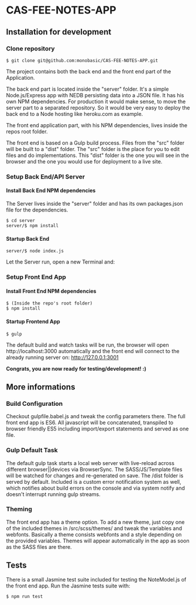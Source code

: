 # CAS-FEE-NOTES-APP

## Installation for development

### Clone repository
```
$ git clone git@github.com:monobasic/CAS-FEE-NOTES-APP.git
```
The project contains both the back end and the front end part of the Application.

The back end part is located inside the "server" folder. It's a simple Node.js/Express app with NEDB persisting data into a JSON file.
It has his own NPM dependencies. For production it would make sense, to move the server part to a separated repository. So it would be very easy to deploy the back end to a Node hosting like heroku.com as example.

The front end application part, with his NPM dependencies, lives inside the repos root folder. 

The front end is based on a Gulp build process. Files from the "src" folder will be built to a "dist" folder. The "src" folder is the place for you to edit files and do implementations. This "dist" folder is the one you will see in the browser and the one you would use for deployment to a live site.

### Setup Back End/API Server
#### Install Back End NPM dependencies
The Server lives inside the "server" folder and has its own packages.json file for the dependencies.

```
$ cd server
server/$ npm install
```

#### Startup Back End
```
server/$ node index.js
```

Let the Server run, open a new Terminal and:


### Setup Front End App
#### Install Front End NPM dependencies

```
$ (Inside the repo's root folder)
$ npm install
```

#### Startup Frontend App
```
$ gulp
```
The default build and watch tasks will be run, the browser will open http://localhost:3000 automatically and the front end will connect to the already running server on: http://127.0.0.1:3001

**Congrats, you are now ready for testing/development! :)**

## More informations

### Build Configuration
Checkout gulpfile.babel.js and tweak the config parameters there. The full front end app is ES6. All javascript will be concatenated, transpiled to browser friendly ES5 including import/export statements and served as one file.

### Gulp Default Task
The default gulp task starts a local web server with live-reload across different browser||devices via BrowserSync. The SASS/JS/Template files will be watched for changes and re-generated on save. The /dist folder is served by default.
Included is a custom error notification system as well, which notifies about build errors on the console and via system notify and doesn't interrupt running gulp streams.

### Theming
The front end app has a theme option.
To add a new theme, just copy one of the included themes in /src/scss/themes/ and tweak the variables and webfonts.
Basically a theme consists webfonts and a style depending on the provided variables. Themes will appear automatically in the app as soon as the SASS files are there.

## Tests
There is a small Jasmine test suite included for testing the NoteModel.js of the front end app.
Run the Jasmine tests suite with:
```
$ npm run test
```
